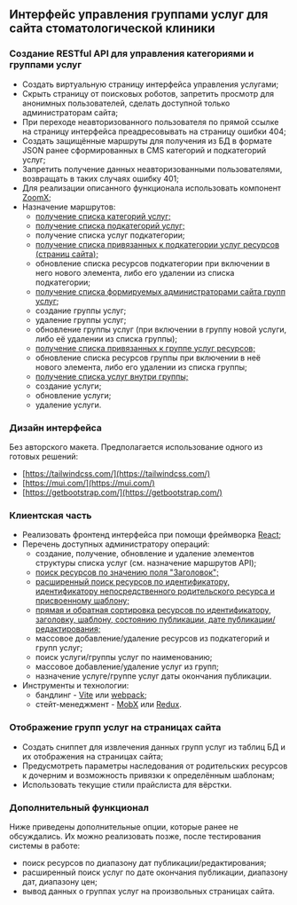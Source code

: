 ## Интерфейс управления группами услуг для сайта стоматологической клиники

### Создание RESTful API для управления категориями и группами услуг

- Создать виртуальную страницу интерфейса управления услугами;
- Скрыть страницу от поисковых роботов, запретить просмотр для анонимных пользователей, сделать доступной только администраторам сайта;
- При переходе неавторизованного пользователя по прямой ссылке на страницу интерфейса преадресовывать на страницу ошибки 404;
- Создать защищённые маршруты для получения из БД в формате JSON ранее сформированных в CMS категорий и подкатегорий услуг;
- Запретить получение данных неавторизованными пользователями, возвращать в таких случаях ошибку 401;
- Для реализации описанного функционала использовать компонент [ZoomX](https://modstore.pro/packages/utilities/zoomx);
- Назначение маршрутов:
    * [получение списка категорий услуг;](https://skr.sh/i/140223/xGxMNceC.jpg)
    * [получение списка подкатегорий услуг;](https://skr.sh/i/140223/cRuIflbc.jpg)
    * получение списка услуг подкатегории;
    * [получение списка привязанных к подкатегории услуг ресурсов (страниц сайта);](https://skr.sh/i/140223/HGvqDSMq.jpg)
    * обновление списка ресурсов подкатегории при включении в него нового элемента, либо его удалении из списка подкатегории;
    * [получение списка формируемых администраторами сайта групп услуг;](https://skr.sh/i/140223/O2ElqWXE.jpg)
    * создание группы услуг;
    * удаление группы услуг;
    * обновление группы услуг (при включении в группу новой услуги, либо её удалении из списка группы);
    * [получение списка привязанных к группе услуг ресурсов;](https://skr.sh/i/140223/Xbvke6Er.jpg)
    * обновление списка ресурсов группы при включении в неё нового элемента, либо его удалении из списка группы;
    * [получение списка услуг внутри группы;](https://skr.sh/i/140223/Nk53vnRs.jpg)
    * создание услуги;
    * обновление услуги;
    * удаление услуги.

### Дизайн интерфейса

Без авторского макета. Предполагается использование одного из готовых решений:
- [https://tailwindcss.com/](https://tailwindcss.com/)
- [https://mui.com/](https://mui.com/)
- [https://getbootstrap.com/](https://getbootstrap.com/)

### Клиентская часть

- Реализовать фронтенд интерфейса при помощи фреймворка [React](https://en.reactjs.org/);
- Перечень доступных администратору операций:
    * создание, получение, обновление и удаление элементов структуры списка услуг (см. назначение маршрутов API);
    * [поиск ресурсов по значению поля "Заголовок";](https://skr.sh/i/140223/eLJQIXml.jpg)
    * [расширенный поиск ресурсов по идентификатору, идентификатору непосредственного родительского ресурса и присвоенному шаблону;](https://skr.sh/i/140223/bsPsxDJT.jpg)
    * [прямая и обратная сортировка ресурсов по идентификатору, заголовку, шаблону, состоянию публикации, дате публикации/редактирования;](https://skr.sh/i/140223/MAldORA0.jpg)
    * массовое добавление/удаление ресурсов из подкатегорий и групп услуг;
    * поиск услуги/группы услуг по наименованию;
    * массовое добавление/удаление услуг из групп;
    * назначение услуге/группе услуг даты окончания публикации.
- Инструменты и технологии:
    * бандлинг - [Vite](https://vitejs.dev/) или [webpack](https://webpack.js.org/);
    * стейт-менеджмент - [MobX](https://mobx.js.org/README.html) или [Redux](https://redux.js.org/).

### Отображение групп услуг на страницах сайта

- Создать сниппет для извлечения данных групп услуг из таблиц БД и их отображения на страницах сайта;
- Предусмотреть параметры наследования от родительских ресурсов к дочерним и возможность привязки к определённым шаблонам;
- Использовать текущие стили прайслиста для вёрстки.

### Дополнительный функционал

Ниже приведены дополнительные опции, которые ранее не обсуждались. Их можно реализовать позже, после тестирования системы в работе:

- поиск ресурсов по диапазону дат публикации/редактирования;
- расширенный поиск услуг по дате окончания публикации, диапазону дат, диапазону цен;
- вывод данных о группах услуг на произвольных страницах сайта.
